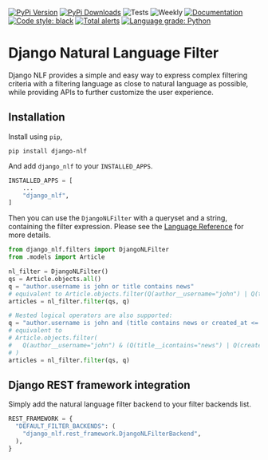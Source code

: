 [![PyPi Version](https://img.shields.io/pypi/v/django-nlf)](https://pypi.org/project/django-nlf/)
[![PyPi Downloads](https://img.shields.io/pypi/dw/django-nlf)](https://pypi.org/project/django-nlf/)
![Tests](https://github.com/hodossy/django-nlf/workflows/Unit%20tests/badge.svg?branch=main)
![Weekly](https://github.com/hodossy/django-nlf/workflows/Weekly/badge.svg?branch=main)
[![Documentation](https://img.shields.io/readthedocs/django-nlf)](https://django-nlf.readthedocs.io/en/latest/)
[![Code style: black](https://img.shields.io/badge/code%20style-black-000000.svg)](https://github.com/psf/black)
[![Total alerts](https://img.shields.io/lgtm/alerts/g/hodossy/django-nlf.svg?logo=lgtm&logoWidth=18)](https://lgtm.com/projects/g/hodossy/django-nlf/alerts/)
[![Language grade: Python](https://img.shields.io/lgtm/grade/python/g/hodossy/django-nlf.svg?logo=lgtm&logoWidth=18)](https://lgtm.com/projects/g/hodossy/django-nlf/context:python)

# Django Natural Language Filter

Django NLF provides a simple and easy way to express complex filtering criteria with a filtering language as close to natural language as possible, while providing APIs to further customize the user experience.

## Installation

Install using `pip`,

```
pip install django-nlf
```

And add `django_nlf` to your `INSTALLED_APPS`.

```python
INSTALLED_APPS = [
    ...
    "django_nlf",
]
```

Then you can use the `DjangoNLFilter` with a queryset and a string, containing the filter expression. Please see the [Language Reference](https://django-nlf.readthedocs.io/en/stable/language/index.html) for more details.

```python
from django_nlf.filters import DjangoNLFilter
from .models import Article

nl_filter = DjangoNLFilter()
qs = Article.objects.all()
q = "author.username is john or title contains news"
# equivalent to Article.objects.filter(Q(author__username="john") | Q(title__icontains="news"))
articles = nl_filter.filter(qs, q)

# Nested logical operators are also supported:
q = "author.username is john and (title contains news or created_at <= 2020-06-05)"
# equivalent to
# Article.objects.filter(
#   Q(author__username="john") & (Q(title__icontains="news") | Q(created_at__lte="2020-06-05"))
# )
articles = nl_filter.filter(qs, q)
```

## Django REST framework integration

Simply add the natural language filter backend to your filter backends list.

```python
REST_FRAMEWORK = {
  "DEFAULT_FILTER_BACKENDS": (
    "django_nlf.rest_framework.DjangoNLFilterBackend",
  ),
}
```
